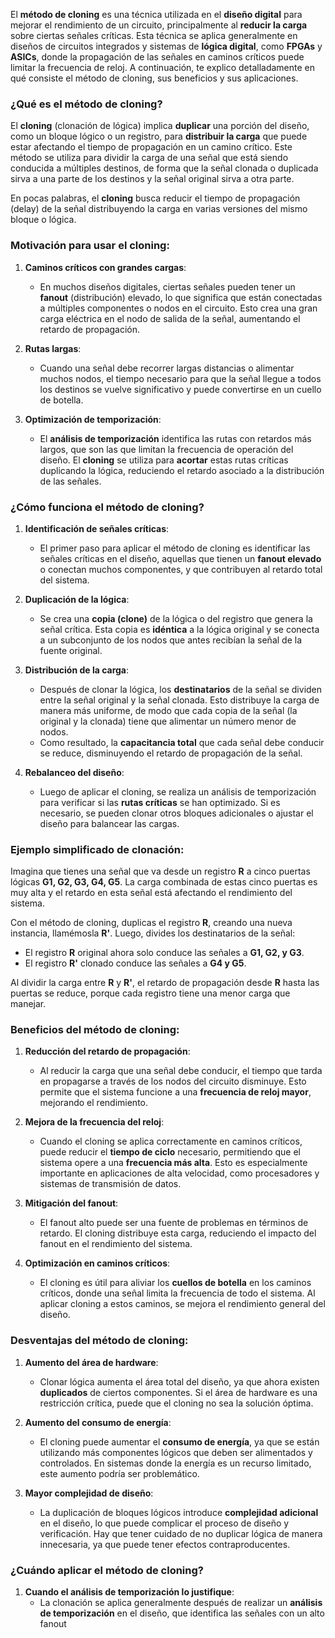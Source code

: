 El **método de cloning** es una técnica utilizada en el **diseño digital** para mejorar el rendimiento de un circuito, principalmente al **reducir la carga** sobre ciertas señales críticas. Esta técnica se aplica generalmente en diseños de circuitos integrados y sistemas de **lógica digital**, como **FPGAs** y **ASICs**, donde la propagación de las señales en caminos críticos puede limitar la frecuencia de reloj. A continuación, te explico detalladamente en qué consiste el método de cloning, sus beneficios y sus aplicaciones.

### **¿Qué es el método de cloning?**

El **cloning** (clonación de lógica) implica **duplicar** una porción del diseño, como un bloque lógico o un registro, para **distribuir la carga** que puede estar afectando el tiempo de propagación en un camino crítico. Este método se utiliza para dividir la carga de una señal que está siendo conducida a múltiples destinos, de forma que la señal clonada o duplicada sirva a una parte de los destinos y la señal original sirva a otra parte.

En pocas palabras, el **cloning** busca reducir el tiempo de propagación (delay) de la señal distribuyendo la carga en varias versiones del mismo bloque o lógica.

### **Motivación para usar el cloning**:

1. **Caminos críticos con grandes cargas**:
   - En muchos diseños digitales, ciertas señales pueden tener un **fanout** (distribución) elevado, lo que significa que están conectadas a múltiples componentes o nodos en el circuito. Esto crea una gran carga eléctrica en el nodo de salida de la señal, aumentando el retardo de propagación.
   
2. **Rutas largas**:
   - Cuando una señal debe recorrer largas distancias o alimentar muchos nodos, el tiempo necesario para que la señal llegue a todos los destinos se vuelve significativo y puede convertirse en un cuello de botella.
   
3. **Optimización de temporización**:
   - El **análisis de temporización** identifica las rutas con retardos más largos, que son las que limitan la frecuencia de operación del diseño. El **cloning** se utiliza para **acortar** estas rutas críticas duplicando la lógica, reduciendo el retardo asociado a la distribución de las señales.

### **¿Cómo funciona el método de cloning?**

1. **Identificación de señales críticas**:
   - El primer paso para aplicar el método de cloning es identificar las señales críticas en el diseño, aquellas que tienen un **fanout elevado** o conectan muchos componentes, y que contribuyen al retardo total del sistema.

2. **Duplicación de la lógica**:
   - Se crea una **copia (clone)** de la lógica o del registro que genera la señal crítica. Esta copia es **idéntica** a la lógica original y se conecta a un subconjunto de los nodos que antes recibían la señal de la fuente original.

3. **Distribución de la carga**:
   - Después de clonar la lógica, los **destinatarios** de la señal se dividen entre la señal original y la señal clonada. Esto distribuye la carga de manera más uniforme, de modo que cada copia de la señal (la original y la clonada) tiene que alimentar un número menor de nodos.
   - Como resultado, la **capacitancia total** que cada señal debe conducir se reduce, disminuyendo el retardo de propagación de la señal.

4. **Rebalanceo del diseño**:
   - Luego de aplicar el cloning, se realiza un análisis de temporización para verificar si las **rutas críticas** se han optimizado. Si es necesario, se pueden clonar otros bloques adicionales o ajustar el diseño para balancear las cargas.

### **Ejemplo simplificado de clonación**:

Imagina que tienes una señal que va desde un registro **R** a cinco puertas lógicas **G1, G2, G3, G4, G5**. La carga combinada de estas cinco puertas es muy alta y el retardo en esta señal está afectando el rendimiento del sistema.

Con el método de cloning, duplicas el registro **R**, creando una nueva instancia, llamémosla **R'**. Luego, divides los destinatarios de la señal:
- El registro **R** original ahora solo conduce las señales a **G1, G2, y G3**.
- El registro **R'** clonado conduce las señales a **G4 y G5**.

Al dividir la carga entre **R** y **R'**, el retardo de propagación desde **R** hasta las puertas se reduce, porque cada registro tiene una menor carga que manejar.

### **Beneficios del método de cloning**:

1. **Reducción del retardo de propagación**:
   - Al reducir la carga que una señal debe conducir, el tiempo que tarda en propagarse a través de los nodos del circuito disminuye. Esto permite que el sistema funcione a una **frecuencia de reloj mayor**, mejorando el rendimiento.

2. **Mejora de la frecuencia del reloj**:
   - Cuando el cloning se aplica correctamente en caminos críticos, puede reducir el **tiempo de ciclo** necesario, permitiendo que el sistema opere a una **frecuencia más alta**. Esto es especialmente importante en aplicaciones de alta velocidad, como procesadores y sistemas de transmisión de datos.

3. **Mitigación del fanout**:
   - El fanout alto puede ser una fuente de problemas en términos de retardo. El cloning distribuye esta carga, reduciendo el impacto del fanout en el rendimiento del sistema.

4. **Optimización en caminos críticos**:
   - El cloning es útil para aliviar los **cuellos de botella** en los caminos críticos, donde una señal limita la frecuencia de todo el sistema. Al aplicar cloning a estos caminos, se mejora el rendimiento general del diseño.

### **Desventajas del método de cloning**:

1. **Aumento del área de hardware**:
   - Clonar lógica aumenta el área total del diseño, ya que ahora existen **duplicados** de ciertos componentes. Si el área de hardware es una restricción crítica, puede que el cloning no sea la solución óptima.

2. **Aumento del consumo de energía**:
   - El cloning puede aumentar el **consumo de energía**, ya que se están utilizando más componentes lógicos que deben ser alimentados y controlados. En sistemas donde la energía es un recurso limitado, este aumento podría ser problemático.

3. **Mayor complejidad de diseño**:
   - La duplicación de bloques lógicos introduce **complejidad adicional** en el diseño, lo que puede complicar el proceso de diseño y verificación. Hay que tener cuidado de no duplicar lógica de manera innecesaria, ya que puede tener efectos contraproducentes.

### **¿Cuándo aplicar el método de cloning?**

1. **Cuando el análisis de temporización lo justifique**:
   - La clonación se aplica generalmente después de realizar un **análisis de temporización** en el diseño, que identifica las señales con un alto fanout 